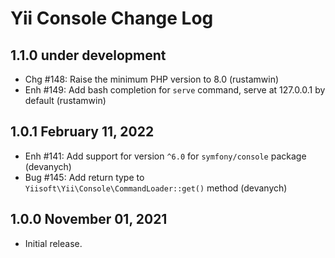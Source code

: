 # Yii Console Change Log

## 1.1.0 under development

- Chg #148: Raise the minimum PHP version to 8.0 (rustamwin)
- Enh #149: Add bash completion for `serve` command, serve at 127.0.0.1 by default (rustamwin)

## 1.0.1 February 11, 2022

- Enh #141: Add support for version `^6.0` for `symfony/console` package (devanych)
- Bug #145: Add return type to `Yiisoft\Yii\Console\CommandLoader::get()` method (devanych)

## 1.0.0 November 01, 2021

- Initial release.
